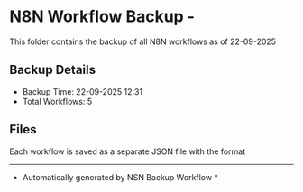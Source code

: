 # N8N Workflow Backup - 
This folder contains the backup of all N8N workflows as of 22-09-2025

## Backup Details
- Backup Time: 22-09-2025 12:31
- Total Workflows: 5

## Files
Each workflow is saved as a separate JSON file with the format

-----------
* Automatically generated by NSN Backup Workflow *